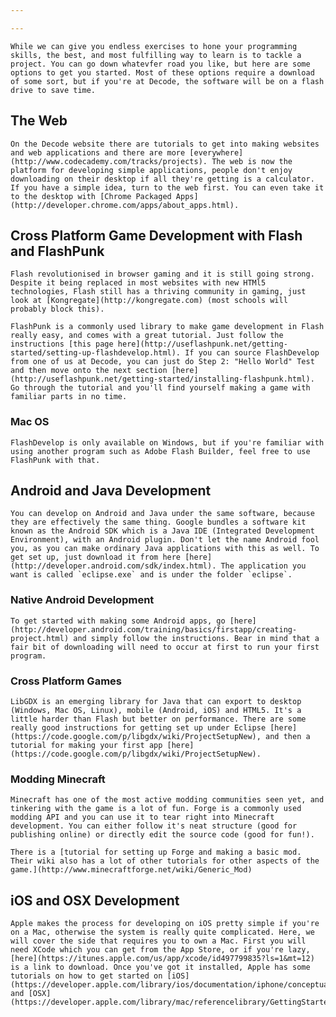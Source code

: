 ```yaml
---

---
```

    While we can give you endless exercises to hone your programming skills, the best, and most fulfilling way to learn is to tackle a project. You can go down whatevfer road you like, but here are some options to get you started. Most of these options require a download of some sort, but if you're at Decode, the software will be on a flash drive to save time.

## The Web

    On the Decode website there are tutorials to get into making websites and web applications and there are more [everywhere](http://www.codecademy.com/tracks/projects). The web is now the platform for developing simple applications, people don't enjoy downloading on their desktop if all they're getting is a calculator. If you have a simple idea, turn to the web first. You can even take it to the desktop with [Chrome Packaged Apps](http://developer.chrome.com/apps/about_apps.html).

## Cross Platform Game Development with Flash and FlashPunk

    Flash revolutionised in browser gaming and it is still going strong. Despite it being replaced in most websites with new HTMl5 technologies, Flash still has a thriving community in gaming, just look at [Kongregate](http://kongregate.com) (most schools will probably block this).

    FlashPunk is a commonly used library to make game development in Flash really easy, and comes with a great tutorial. Just follow the instructions [this page here](http://useflashpunk.net/getting-started/setting-up-flashdevelop.html). If you can source FlashDevelop from one of us at Decode, you can just do Step 2: "Hello World" Test and then move onto the next section [here](http://useflashpunk.net/getting-started/installing-flashpunk.html). Go through the tutorial and you'll find yourself making a game with familiar parts in no time. 

### Mac OS

    FlashDevelop is only available on Windows, but if you're familiar with using another program such as Adobe Flash Builder, feel free to use FlashPunk with that.

## Android and Java Development

    You can develop on Android and Java under the same software, because they are effectively the same thing. Google bundles a software kit known as the Android SDK which is a Java IDE (Integrated Development Environment), with an Android plugin. Don't let the name Android fool you, as you can make ordinary Java applications with this as well. To get set up, just download it from here [here](http://developer.android.com/sdk/index.html). The application you want is called `eclipse.exe` and is under the folder `eclipse`.

### Native Android Development

    To get started with making some Android apps, go [here](http://developer.android.com/training/basics/firstapp/creating-project.html) and simply follow the instructions. Bear in mind that a fair bit of downloading will need to occur at first to run your first program.

### Cross Platform Games

    LibGDX is an emerging library for Java that can export to desktop (Windows, Mac OS, Linux), mobile (Android, iOS) and HTML5. It's a little harder than Flash but better on performance. There are some really good instructions for getting set up under Eclipse [here](https://code.google.com/p/libgdx/wiki/ProjectSetupNew), and then a tutorial for making your first app [here](https://code.google.com/p/libgdx/wiki/ProjectSetupNew).

<!--

### Plain Java

Some better tutorials are on their way for this, but you can try this rather outdated one [here](http://www.matcmp.ncc.edu/~steve/java-gui-tutorial/).
-->

### Modding Minecraft

    Minecraft has one of the most active modding communities seen yet, and tinkering with the game is a lot of fun. Forge is a commonly used modding API and you can use it to tear right into Minecraft development. You can either follow it's neat structure (good for publishing online) or directly edit the source code (good for fun!).

    There is a [tutorial for setting up Forge and making a basic mod. Their wiki also has a lot of other tutorials for other aspects of the game.](http://www.minecraftforge.net/wiki/Generic_Mod)

## iOS and OSX Development

    Apple makes the process for developing on iOS pretty simple if you're on a Mac, otherwise the system is really quite complicated. Here, we will cover the side that requires you to own a Mac. First you will need XCode which you can get from the App Store, or if you're lazy, [here](https://itunes.apple.com/us/app/xcode/id497799835?ls=1&mt=12) is a link to download. Once you've got it installed, Apple has some tutorials on how to get started on [iOS](https://developer.apple.com/library/ios/documentation/iphone/conceptual/iphone101/Articles/00_Introduction.html) and [OSX](https://developer.apple.com/library/mac/referencelibrary/GettingStarted/RoadMapOSX/books/RM_YourFirstApp_Mac/Articles/Introduction.html).